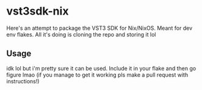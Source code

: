 # vst3sdk-nix

Here's an attempt to package the VST3 SDK for Nix/NixOS. Meant for dev env flakes. All it's doing is cloning the repo and storing it lol

## Usage

idk lol but i'm pretty sure it can be used. Include it in your flake and then go figure lmao (if you manage to get it working pls make a pull request with instructions!)
